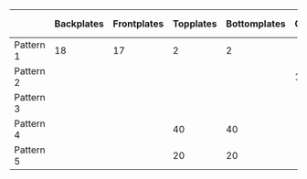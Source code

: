 |           | Backplates | Frontplates | Topplates | Bottomplates | Circles | Side L | Side R |
|-----------|------------|-------------|-----------|--------------|---------|--------|--------|
| Pattern 1 |         18 |          17 |         2 |            2 |         |        |        |
| Pattern 2 |            |             |           |              |     135 |        |        |
| Pattern 3 |            |             |           |              |         |     40 |     40 |
| Pattern 4 |            |             |        40 |           40 |         |        |        |
| Pattern 5 |            |             |        20 |           20 |         |     20 |     20 |